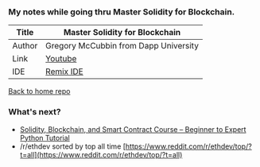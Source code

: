 ### My notes while going thru Master Solidity for Blockchain.

Title  | Master Solidity for Blockchain
-------|-------------------
Author | Gregory McCubbin from Dapp University
Link   | [Youtube](https://www.youtube.com/watch?v=pqxNmdwEHio&list=PLS5SEs8ZftgVnWHv2_mkvJjn5HBOkde3g)
IDE    | [Remix IDE](https://remix.ethereum.org/)

[Back to home repo](https://github.com/tomtclai/learning)


### What's next? 

- [Solidity, Blockchain, and Smart Contract Course – Beginner to Expert Python Tutorial](https://github.com/tomtclai/full-blockchain-solidity-course-py)
- /r/ethdev sorted by top all time [https://www.reddit.com/r/ethdev/top/?t=all](https://www.reddit.com/r/ethdev/top/?t=all)
